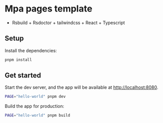 # Mpa pages template

- Rsbuild + Rsdoctor + tailwindcss + React + Typescript

## Setup

Install the dependencies:

```bash
pnpm install
```

## Get started

Start the dev server, and the app will be available at [http://localhost:8080](http://localhost:8080).

```bash
PAGE="hello-world" pnpm dev
```

Build the app for production:

```bash
PAGE="hello-world" pnpm build
```
